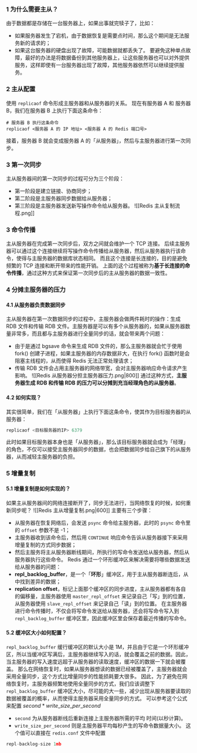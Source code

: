 ### 1 为什么需要主从？
由于数据都是存储在一台服务器上，如果出事就完犊子了，比如：
- 如果服务器发生了宕机，由于数据恢复是需要点时间，那么这个期间是无法服务新的请求的；
- 如果这台服务器的硬盘出现了故障，可能数据就都丢失了。
要避免这种单点故障，最好的办法是将数据备份到其他服务器上，让这些服务器也可以对外提供服务，这样即使有一台服务器出现了故障，其他服务器依然可以继续提供服务。
### 2 主从配置
使用 `replicaof` 命令形成主服务器和从服务器的关系。
现在有服务器 A 和 服务器 B，我们在服务器 B 上执行下面这条命令：
```
# 服务器 B 执行这条命令
replicaof <服务器 A 的 IP 地址> <服务器 A 的 Redis 端口号>
```
接着，服务器 B 就会变成服务器 A 的「从服务器」，然后与主服务器进行第一次同步。
### 3 第一次同步
主从服务器间的第一次同步的过程可分为三个阶段：
- 第一阶段是建立链接、协商同步；
- 第二阶段是主服务器同步数据给从服务器；
- 第三阶段是主服务器发送新写操作命令给从服务器。
![[Redis 主从复制流程.png]]
### 3 命令传播
主从服务器在完成第一次同步后，双方之间就会维护一个 TCP 连接。
后续主服务器可以通过这个连接继续将写操作命令传播给从服务器，然后从服务器执行该命令，使得与主服务器的数据库状态相同。
而且这个连接是长连接的，目的是避免频繁的 TCP 连接和断开带来的性能开销。
上面的这个过程被称为**基于长连接的命令传播**，通过这种方式来保证第一次同步后的主从服务器的数据一致性。
### 4 分摊主服务器的压力
#### 4.1 从服务器负责数据同步
主从服务器在第一次数据同步的过程中，主服务器会做两件耗时的操作：生成 RDB 文件和传输 RDB 文件。主服务器是可以有多个从服务器的，如果从服务器数量非常多，而且都与主服务器进行全量同步的话，就会带来两个问题：
- 由于是通过 bgsave 命令来生成 RDB 文件的，那么主服务器就会忙于使用 fork() 创建子进程，如果主服务器的内存数据非大，在执行 fork() 函数时是会阻塞主线程的，从而使得 Redis 无法正常处理请求；
- 传输 RDB 文件会占用主服务器的网络带宽，会对主服务器响应命令请求产生影响。
![[Redis 从服务器分担主服务器压力.png|800]]
通过这种方式，**主服务器生成 RDB 和传输 RDB 的压力可以分摊到充当经理角色的从服务器**。
#### 4.2 如何实现？
其实很简单，我们在「从服务器」上执行下面这条命令，使其作为目标服务器的从服务器：
```c
replicaof <目标服务器的IP> 6379
```
此时如果目标服务器本身也是「从服务器」，那么该目标服务器就会成为「经理」的角色，不仅可以接受主服务器同步的数据，也会把数据同步给自己旗下的从服务器，从而减轻主服务器的负担。
### 5 增量复制
#### 5.1 增量复制是如何实现的？
如果主从服务器间的网络连接断开了，同步无法进行，当网络恢复的时候，如何重新同步呢？
![[Redis 主从增量复制.png|600]]
主要有三个步骤：
- 从服务器在恢复网络后，会发送 `psync` 命令给主服务器，此时的 `psync` 命令里的 `offset` 参数不是 -1；
- 主服务器收到该命令后，然后用 `CONTINUE` 响应命令告诉从服务器接下来采用增量复制的方式同步数据；
- 然后主服务将主从服务器断线期间，所执行的写命令发送给从服务器，然后从服务器执行这些命令。
Redis 通过一个环形缓冲区来解决需要将哪些数据发送给从服务器的问题：
- **repl_backlog_buffer**，是一个「**环形**」缓冲区，用于主从服务器断连后，从中找到差异的数据；
- **replication offset**，标记上面那个缓冲区的同步进度，主从服务器都有各自的偏移量，主服务器使用 `master_repl_offset` 来记录自己「写」到的位置，从服务器使用 `slave_repl_offset` 来记录自己「读」到的位置。
在主服务器进行命令传播时，不仅会将写命令发送给从服务器，还会将写命令写入到 `repl_backlog_buffer` 缓冲区里，因此缓冲区里会保存着最近传播的写命令。
#### 5.2 缓冲区大小如何配置？
`repl_backlog_buffer` 缓行缓冲区的默认大小是 1M，并且由于它是一个环形缓冲区，所以当缓冲区写满后，主服务器继续写入的话，就会覆盖之前的数据。因此，当主服务器的写入速度远超于从服务器的读取速度，缓冲区的数据一下就会被覆盖。
那么在网络恢复时，如果从服务器想读的数据已经被覆盖了，主服务器就会采用全量同步，这个方式比增量同步的性能损耗要大很多。
因此，为了避免在网络恢复时，主服务器频繁地使用全量同步的方式，我们应该调整下 `repl_backlog_buffer` 缓冲区大小，尽可能的大一些，减少出现从服务器要读取的数据被覆盖的概率，从而使得主服务器采用全量同步的方式。
可以参考这个公式来配置 $second * write\_size\_per\_second$
- `second` 为从服务器断线后重新连接上主服务器所需的平均 时间(以秒计算)。
- `write_size_per_second` 则是主服务器平均每秒产生的写命令数据量大小。
这个值可以直接在 `redis.conf` 文件中配置
```c
repl-backlog-size 1mb
```